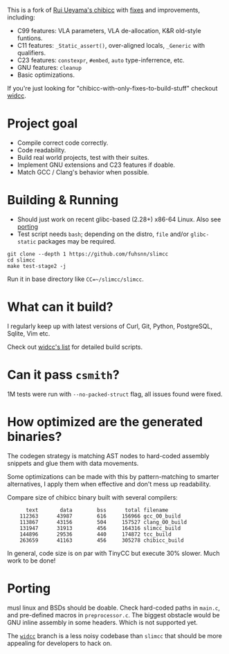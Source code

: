 This is a fork of [Rui Ueyama's chibicc](https://github.com/rui314/chibicc) with [fixes](https://github.com/fuhsnn/slimcc/issues?q=is%3Aissue+is%3Aclosed+label%3Aupstream) and improvements, including:
 - C99 features: VLA parameters, VLA de-allocation, K&R old-style funtions.
 - C11 features: `_Static_assert()`, over-aligned locals, `_Generic` with qualifiers.
 - C23 features: `constexpr`, `#embed`, `auto` type-inferrence, etc.
 - GNU features: `cleanup`
 - Basic optimizations.

If you're just looking for "chibicc-with-only-fixes-to-build-stuff" checkout [widcc](https://github.com/fuhsnn/widcc).

# Project goal
 - Compile correct code correctly.
 - Code readability.
 - Build real world projects, test with their suites.
 - Implement GNU extensions and C23 features if doable.
 - Match GCC / Clang's behavior when possible.

# Building & Running
 - Should just work on recent glibc-based (2.28+) x86-64 Linux. Also see [porting](#porting)
 - Test script needs `bash`; depending on the distro, `file` and/or `glibc-static` packages may be required.
```
git clone --depth 1 https://github.com/fuhsnn/slimcc
cd slimcc
make test-stage2 -j
```
Run it in base directory like `CC=~/slimcc/slimcc`.

# What can it build?
I regularly keep up with latest versions of Curl, Git, Python, PostgreSQL, Sqlite, Vim etc.

Check out [widcc's list](https://github.com/fuhsnn/widcc?tab=readme-ov-file#building-real-world-projects) for detailed build scripts.

# Can it pass `csmith`?
1M tests were run with `--no-packed-struct` flag, all issues found were fixed.

# How optimized are the generated binaries?
The codegen strategy is matching AST nodes to hard-coded assembly snippets and glue them with data movements.

Some optimizations can be made with this by pattern-matching to smarter alternatives, I apply them when effective and don't mess up readability.

Compare size of chibicc binary built with several compilers:
```
      text       data        bss      total filename
    112363      43987        616     156966 gcc_O0_build
    113867      43156        504     157527 clang_O0_build
    131947      31913        456     164316 slimcc_build
    144896      29536        440     174872 tcc_build
    263659      41163        456     305278 chibicc_build
```
In general, code size is on par with TinyCC but execute 30% slower. Much work to be done!

# Porting
musl linux and BSDs should be doable. Check hard-coded paths in `main.c`, and pre-defined macros in `preprocessor.c`.
The biggest obstacle would be GNU inline assembly in some headers. Which is not supported yet.

The [`widcc`](https://github.com/fuhsnn/widcc) branch is a less noisy codebase than `slimcc` that should be more appealing for developers to hack on.
